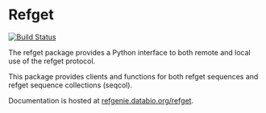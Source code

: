 # Refget

[![Build Status](https://travis-ci.com/refgenie/refget.svg?branch=master)](https://travis-ci.com/refgenie/refget)

The refget package provides a Python interface to both remote and local use of the refget protocol.

This package provides clients and functions for both refget sequences and refget sequence collections (seqcol).

Documentation is hosted at [refgenie.databio.org/refget](https://refgenie.databio.org/refget).
